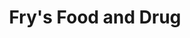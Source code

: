 ---
title: "Fry's Food and Drug"
url: /scottsdale/frys-food-and-drug-north-hayden-road/
shop: Supermarkt
---